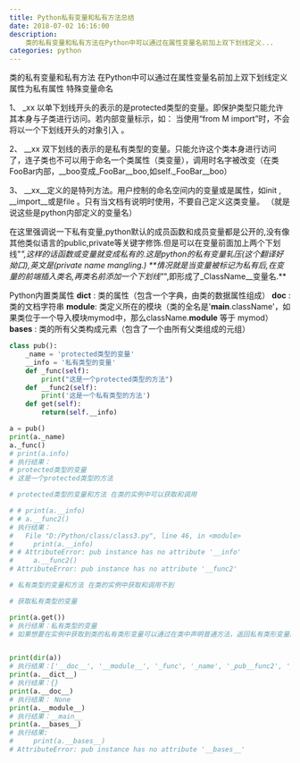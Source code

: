 ```yaml
---
title: Python私有变量和私有方法总结 
date: 2018-07-02 16:16:00
description: 
    类的私有变量和私有方法在Python中可以通过在属性变量名前加上双下划线定义...
categories: python
---
```

类的私有变量和私有方法
在Python中可以通过在属性变量名前加上双下划线定义属性为私有属性
特殊变量命名



1、 _xx 以单下划线开头的表示的是protected类型的变量。即保护类型只能允许其本身与子类进行访问。若内部变量标示，如： 当使用“from M import”时，不会将以一个下划线开头的对象引入 。

2、 __xx 双下划线的表示的是私有类型的变量。只能允许这个类本身进行访问了，连子类也不可以用于命名一个类属性（类变量），调用时名字被改变（在类FooBar内部，__boo变成_FooBar__boo,如self._FooBar__boo）

3、 __xx__定义的是特列方法。用户控制的命名空间内的变量或是属性，如init , __import__或是file 。只有当文档有说明时使用，不要自己定义这类变量。 （就是说这些是python内部定义的变量名）

在这里强调说一下私有变量,python默认的成员函数和成员变量都是公开的,没有像其他类似语言的public,private等关键字修饰.但是可以在变量前面加上两个下划线"_",这样的话函数或变量就变成私有的.这是python的私有变量轧压(这个翻译好拗口),英文是(private name mangling.) **情况就是当变量被标记为私有后,在变量的前端插入类名,再类名前添加一个下划线"_",即形成了_ClassName__变量名.**

Python内置类属性
__dict__ : 类的属性（包含一个字典，由类的数据属性组成）
__doc__ :类的文档字符串
__module__: 类定义所在的模块（类的全名是'__main__.className'，如果类位于一个导入模块mymod中，那么className.__module__ 等于 mymod）
__bases__ : 类的所有父类构成元素（包含了一个由所有父类组成的元组）

```python
class pub():
    _name = 'protected类型的变量'
    __info = '私有类型的变量'
    def _func(self):
        print("这是一个protected类型的方法")
    def __func2(self):
        print('这是一个私有类型的方法')
    def get(self):
        return(self.__info)

a = pub()
print(a._name)
a._func()
# print(a.info)
# 执行结果：
# protected类型的变量
# 这是一个protected类型的方法

# protected类型的变量和方法 在类的实例中可以获取和调用

# # print(a.__info)
# # a.__func2()
# 执行结果：
#   File "D:/Python/class/class3.py", line 46, in <module>
#     print(a.__info)
# # AttributeError: pub instance has no attribute '__info'
#     a.__func2()
# AttributeError: pub instance has no attribute '__func2'

# 私有类型的变量和方法 在类的实例中获取和调用不到

# 获取私有类型的变量

print(a.get())
# 执行结果：私有类型的变量
# 如果想要在实例中获取到类的私有类形变量可以通过在类中声明普通方法，返回私有类形变量的方式获取


print(dir(a))
# 执行结果：['__doc__', '__module__', '_func', '_name', '_pub__func2', '_pub__info', 'get']
print(a.__dict__)
# 执行结果：{}
print(a.__doc__)
# 执行结果： None
print(a.__module__)
# 执行结果：__main__
print(a.__bases__)
# 执行结果:
#     print(a.__bases__)
# AttributeError: pub instance has no attribute '__bases__'
```

